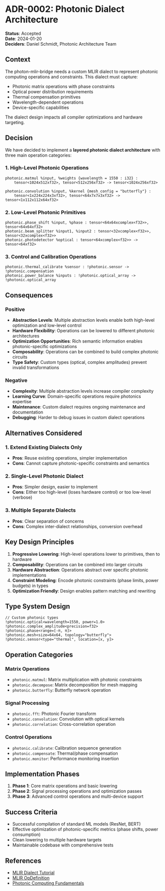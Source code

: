 # ADR-0002: Photonic Dialect Architecture

**Status**: Accepted  
**Date**: 2024-01-20  
**Deciders**: Daniel Schmidt, Photonic Architecture Team

## Context

The photon-mlir-bridge needs a custom MLIR dialect to represent photonic computing operations and constraints. This dialect must capture:
- Photonic matrix operations with phase constraints
- Optical power distribution requirements  
- Thermal compensation primitives
- Wavelength-dependent operations
- Device-specific capabilities

The dialect design impacts all compiler optimizations and hardware targeting.

## Decision

We have decided to implement a **layered photonic dialect architecture** with three main operation categories:

### 1. High-Level Photonic Operations
```mlir
photonic.matmul %input, %weights {wavelength = 1550 : i32} : 
    tensor<1024x512xf32>, tensor<512x256xf32> -> tensor<1024x256xf32>

photonic.convolution %input, %kernel {mesh_config = "butterfly"} :
    tensor<1x224x224x3xf32>, tensor<64x7x7x3xf32> -> tensor<1x112x112x64xf32>
```

### 2. Low-Level Photonic Primitives
```mlir
photonic.phase_shift %input, %phase : tensor<64x64xcomplex<f32>>, tensor<64x64xf32>
photonic.beam_splitter %input1, %input2 : tensor<32xcomplex<f32>>, tensor<32xcomplex<f32>>
photonic.photodetector %optical : tensor<64xcomplex<f32>> -> tensor<64xf32>
```

### 3. Control and Calibration Operations
```mlir
photonic.thermal_calibrate %sensor : !photonic.sensor -> !photonic.compensation
photonic.power_balance %inputs : !photonic.optical_array -> !photonic.optical_array
```

## Consequences

### Positive
- **Abstraction Levels**: Multiple abstraction levels enable both high-level optimization and low-level control
- **Hardware Flexibility**: Operations can be lowered to different photonic architectures
- **Optimization Opportunities**: Rich semantic information enables photonic-specific optimizations
- **Composability**: Operations can be combined to build complex photonic circuits
- **Type Safety**: Custom types (optical, complex amplitudes) prevent invalid transformations

### Negative
- **Complexity**: Multiple abstraction levels increase compiler complexity
- **Learning Curve**: Domain-specific operations require photonics expertise
- **Maintenance**: Custom dialect requires ongoing maintenance and documentation
- **Debugging**: Harder to debug issues in custom dialect operations

## Alternatives Considered

### 1. Extend Existing Dialects Only
- **Pros**: Reuse existing operations, simpler implementation
- **Cons**: Cannot capture photonic-specific constraints and semantics

### 2. Single-Level Photonic Dialect
- **Pros**: Simpler design, easier to implement
- **Cons**: Either too high-level (loses hardware control) or too low-level (verbose)

### 3. Multiple Separate Dialects
- **Pros**: Clear separation of concerns
- **Cons**: Complex inter-dialect relationships, conversion overhead

## Key Design Principles

1. **Progressive Lowering**: High-level operations lower to primitives, then to hardware
2. **Composability**: Operations can be combined into larger circuits
3. **Hardware Abstraction**: Operations abstract over specific photonic implementations
4. **Constraint Modeling**: Encode photonic constraints (phase limits, power budgets) in types
5. **Optimization Friendly**: Design enables pattern matching and rewriting

## Type System Design

```mlir
// Custom photonic types
!photonic.optical<wavelength=1550, power=1.0>
!photonic.complex_amplitude<precision=f32>
!photonic.phase<range=[-π, π]>
!photonic.mesh<size=64x64, topology="butterfly">
!photonic.sensor<type="thermal", location=[x, y]>
```

## Operation Categories

### Matrix Operations
- `photonic.matmul`: Matrix multiplication with photonic constraints
- `photonic.decompose`: Matrix decomposition for mesh mapping
- `photonic.butterfly`: Butterfly network operation

### Signal Processing
- `photonic.fft`: Photonic Fourier transform
- `photonic.convolution`: Convolution with optical kernels
- `photonic.correlation`: Cross-correlation operation

### Control Operations
- `photonic.calibrate`: Calibration sequence generation
- `photonic.compensate`: Thermal/phase compensation
- `photonic.monitor`: Performance monitoring insertion

## Implementation Phases

1. **Phase 1**: Core matrix operations and basic lowering
2. **Phase 2**: Signal processing operations and optimization passes
3. **Phase 3**: Advanced control operations and multi-device support

## Success Criteria

- Successful compilation of standard ML models (ResNet, BERT)
- Effective optimization of photonic-specific metrics (phase shifts, power consumption)
- Clean lowering to multiple hardware targets
- Maintainable codebase with comprehensive tests

## References

- [MLIR Dialect Tutorial](https://mlir.llvm.org/docs/Tutorials/CreatingADialect/)
- [MLIR OpDefinition](https://mlir.llvm.org/docs/OpDefinitions/)
- [Photonic Computing Fundamentals](https://photonic-computing.org/fundamentals/)